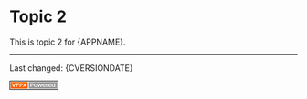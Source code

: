 # Topic 2

This is topic 2 for {APPNAME}.

----
Last changed: {CVERSIONDATE}

![](./images/vfpxpoweredby_alternative.gif)